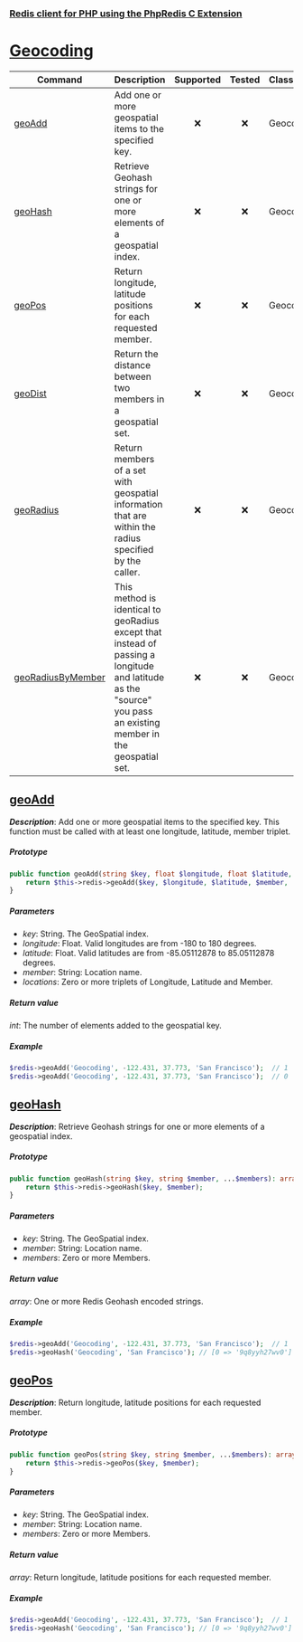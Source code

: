 ### [Redis client for PHP using the PhpRedis C Extension](../README.md)
# [Geocoding](docs/geocoding.md)

|Command                |Description                                                                                            |Supported  |Tested     |Class/Trait    |Method     |
|---                    |---                                                                                                    |:-:        |:-:        |---            |---        |
|[geoAdd](#geoAdd)      |Add one or more geospatial items to the specified key.                                                 |:x:        |:x:        |Geocoding      |geoAdd     |
|[geoHash](#geoHash)    |Retrieve Geohash strings for one or more elements of a geospatial index.                               |:x:        |:x:        |Geocoding      |geoHash    |
|[geoPos](#geoPos)      |Return longitude, latitude positions for each requested member.                                        |:x:        |:x:        |Geocoding      |geoPos     |
|[geoDist](#geoDist)    |Return the distance between two members in a geospatial set.                                           |:x:        |:x:        |Geocoding      |geoDist    |
|[geoRadius](#geoRadius)|Return members of a set with geospatial information that are within the radius specified by the caller.|:x:        |:x:        |Geocoding      |geoRadius  |
|[geoRadiusByMember](#geoRadiusByMember)|This method is identical to geoRadius except that instead of passing a longitude and latitude as the "source" you pass an existing member in the geospatial set.|:x:|:x:|Geocoding|geoRadiusByMember|

## [geoAdd](https://redis.io/commands/geoadd)

_**Description**_: Add one or more geospatial items to the specified key. This function must be called with at least one longitude, latitude, member triplet.

##### *Prototype*  

```php
public function geoAdd(string $key, float $longitude, float $latitude, string $member, ...$locations): int {
    return $this->redis->geoAdd($key, $longitude, $latitude, $member, ...$locations);
}
```

##### *Parameters*

- *key*: String. The GeoSpatial index.
- *longitude*: Float. Valid longitudes are from -180 to 180 degrees.
- *latitude*: Float. Valid latitudes are from -85.05112878 to 85.05112878 degrees.
- *member*: String: Location name.
- *locations*: Zero or more triplets of Longitude, Latitude and Member.

##### *Return value*

*int*: The number of elements added to the geospatial key.

##### *Example*

```php
$redis->geoAdd('Geocoding', -122.431, 37.773, 'San Francisco');  // 1
$redis->geoAdd('Geocoding', -122.431, 37.773, 'San Francisco');  // 0
```

## [geoHash](https://redis.io/commands/geohash)

_**Description**_: Retrieve Geohash strings for one or more elements of a geospatial index.

##### *Prototype*  

```php
public function geoHash(string $key, string $member, ...$members): array {
    return $this->redis->geoHash($key, $member);
}
```

##### *Parameters*

- *key*: String. The GeoSpatial index.
- *member*: String: Location name.
- *members*: Zero or more Members.

##### *Return value*

*array*: One or more Redis Geohash encoded strings.

##### *Example*

```php
$redis->geoAdd('Geocoding', -122.431, 37.773, 'San Francisco');  // 1
$redis->geoHash('Geocoding', 'San Francisco'); // [0 => '9q8yyh27wv0']
```

## [geoPos](https://redis.io/commands/geopos)

_**Description**_: Return longitude, latitude positions for each requested member.

##### *Prototype*  

```php
public function geoPos(string $key, string $member, ...$members): array {
    return $this->redis->geoPos($key, $member);
}
```

##### *Parameters*

- *key*: String. The GeoSpatial index.
- *member*: String: Location name.
- *members*: Zero or more Members.

##### *Return value*

*array*: Return longitude, latitude positions for each requested member.

##### *Example*

```php
$redis->geoAdd('Geocoding', -122.431, 37.773, 'San Francisco');  // 1
$redis->geoHash('Geocoding', 'San Francisco'); // [0 => '9q8yyh27wv0']
```
